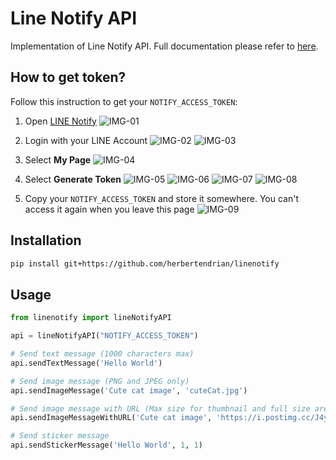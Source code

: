 # Line Notify API
Implementation of Line Notify API. Full documentation please refer to [here](https://notify-bot.line.me/doc/en/).

## How to get token?

Follow this instruction to get your `NOTIFY_ACCESS_TOKEN`:
1. Open [LINE Notify](https://notify-bot.line.me/en/)
![IMG-01](src/img01.PNG)

2. Login with your LINE Account
![IMG-02](src/img02.PNG)
![IMG-03](src/img03.PNG)

3. Select **My Page**
![IMG-04](src/img04.PNG)

4. Select **Generate Token**
![IMG-05](src/img05.PNG)
![IMG-06](src/img06.PNG)
![IMG-07](src/img07.PNG)
![IMG-08](src/img08.PNG)

5. Copy your `NOTIFY_ACCESS_TOKEN` and store it somewhere. You can't access it again when you leave this page
![IMG-09](src/img09.PNG)

## Installation
```bash
pip install git+https://github.com/herbertendrian/linenotify
```
## Usage

```python
from linenotify import lineNotifyAPI

api = lineNotifyAPI("NOTIFY_ACCESS_TOKEN")

# Send text message (1000 characters max)
api.sendTextMessage('Hello World')

# Send image message (PNG and JPEG only)
api.sendImageMessage('Cute cat image', 'cuteCat.jpg')

# Send image message with URL (Max size for thumbnail and full size are 240×240px, 2048×2048px JPEG respectively)
api.sendImageMessageWithURL('Cute cat image', 'https://i.postimg.cc/J4yMmNYR/cuteCat.jpg', 'https://i.postimg.cc/J4yMmNYR/cuteCat.jpg')

# Send sticker message
api.sendStickerMessage('Hello World', 1, 1)
```